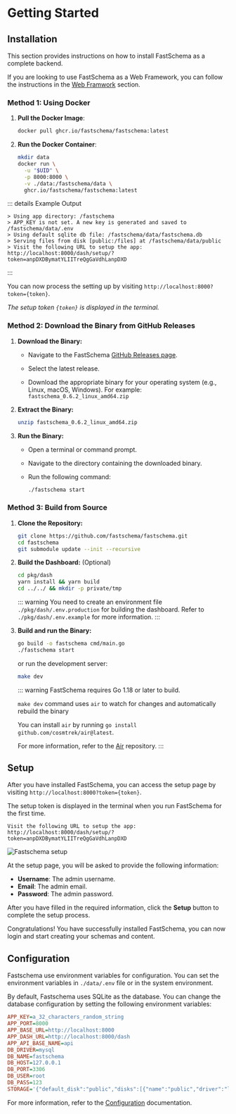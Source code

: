 # Getting Started

## Installation

This section provides instructions on how to install FastSchema as a complete backend.

If you are looking to use FastSchema as a Web Framework, you can follow the instructions in the [Web Framwork](/docs/framework/) section.

### Method 1: Using Docker

1. **Pull the Docker Image**:

   ```bash
   docker pull ghcr.io/fastschema/fastschema:latest
   ```

2. **Run the Docker Container**:

   ```bash
   mkdir data
   docker run \
     -u "$UID" \
     -p 8000:8000 \
     -v ./data:/fastschema/data \
     ghcr.io/fastschema/fastschema:latest
   ```

::: details Example Output

```bash{2}
> Using app directory: /fastschema
> APP_KEY is not set. A new key is generated and saved to /fastschema/data/.env
> Using default sqlite db file: /fastschema/data/fastschema.db
> Serving files from disk [public:/files] at /fastschema/data/public
> Visit the following URL to setup the app: http://localhost:8000/dash/setup/?token=anpDXDBymatYLIITreQgGaVdhLanpDXD
```

:::

You can now process the setting up by visiting `http://localhost:8000?token={token}`.

_The setup token `{token}` is displayed in the terminal._

### Method 2: Download the Binary from GitHub Releases

1. **Download the Binary:**

   - Navigate to the FastSchema [GitHub Releases page](https://github.com/fastschema/fastschema/releases).

   - Select the latest release.

   - Download the appropriate binary for your operating system (e.g., Linux, macOS, Windows). For example: `fastschema_0.6.2_linux_amd64.zip`

2. **Extract the Binary:**

   ```bash
   unzip fastschema_0.6.2_linux_amd64.zip
   ```

3. **Run the Binary:**

   - Open a terminal or command prompt.

   - Navigate to the directory containing the downloaded binary.

   - Run the following command:

     ```bash
     ./fastschema start
     ```

### Method 3: Build from Source

1. **Clone the Repository:**

   ```bash
   git clone https://github.com/fastschema/fastschema.git
   cd fastschema
   git submodule update --init --recursive
   ```

2. **Build the Dashboard:** (Optional)

   ```bash
   cd pkg/dash
   yarn install && yarn build
   cd ../../ && mkdir -p private/tmp
   ```

   ::: warning
   You need to create an environment file `./pkg/dash/.env.production` for building the dashboard. Refer to `./pkg/dash/.env.example` for more information.
   :::

3. **Build and run the Binary:**

   ```bash
   go build -o fastschema cmd/main.go
   ./fastschema start
   ```

   or run the development server:

   ```bash
   make dev
   ```

   ::: warning
   FastSchema requires Go 1.18 or later to build.

   `make dev` command uses `air` to watch for changes and automatically rebuild the binary

   You can install `air` by running `go install github.com/cosmtrek/air@latest`.

   For more information, refer to the [Air](https://github.com/cosmtrek/air) repository.
   :::

## Setup

After you have installed FastSchema, you can access the setup page by visiting `http://localhost:8000?token={token}`.

The setup token is displayed in the terminal when you run FastSchema for the first time.

```bash{2}
Visit the following URL to setup the app:
http://localhost:8000/dash/setup/?token=anpDXDBymatYLIITreQgGaVdhLanpDXD
```

<img src="/static/images/fastschema-setup.png" alt="Fastschema setup" style="margin: auto" />

At the setup page, you will be asked to provide the following information:

- **Username**: The admin username.
- **Email**: The admin email.
- **Password**: The admin password.

After you have filled in the required information, click the **Setup** button to complete the setup process.

Congratulations! You have successfully installed FastSchema, you can now login and start creating your schemas and content.

## Configuration

Fastschema use environment variables for configuration. You can set the environment variables in `./data/.env` file or in the system environment.

By default, Fastschema uses SQLite as the database. You can change the database configuration by setting the following environment variables:

```ini
APP_KEY=a_32_characters_random_string
APP_PORT=8000
APP_BASE_URL=http://localhost:8000
APP_DASH_URL=http://localhost:8000/dash
APP_API_BASE_NAME=api
DB_DRIVER=mysql
DB_NAME=fastschema
DB_HOST=127.0.0.1
DB_PORT=3306
DB_USER=root
DB_PASS=123
STORAGE='{"default_disk":"public","disks":[{"name":"public","driver":"local","root":"./public","public_path":"/","base_url":"http://localhost:8000/"},{"name":"my_s3","driver":"s3","root":"/files","provider":"DigitalOcean","endpoint":"sfo3.digitaloceanspaces.com","region":"sfo3","bucket":"my_bucket","access_key_id":"s3_access_key_id","secret_access_key":"s3_secret_access_key","base_url":"https://cdn.site.local"}]}'
```

For more information, refer to the [Configuration](/docs/configuration) documentation.
